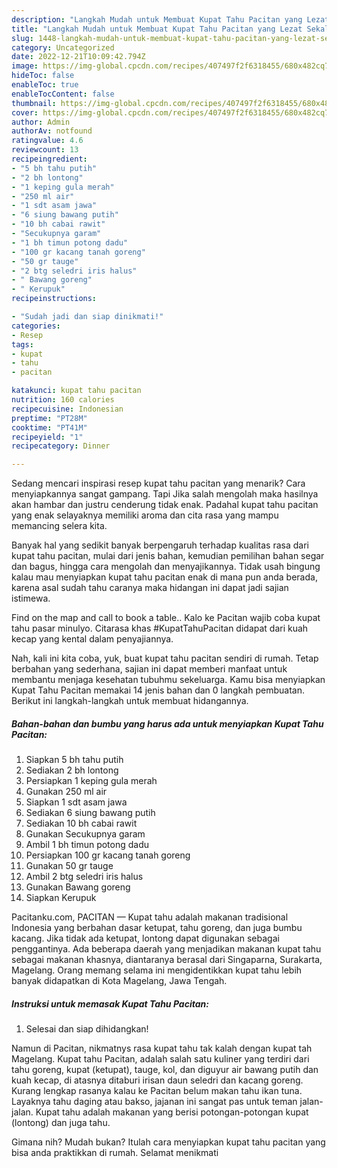 ```yaml
---
description: "Langkah Mudah untuk Membuat Kupat Tahu Pacitan yang Lezat Sekali "
title: "Langkah Mudah untuk Membuat Kupat Tahu Pacitan yang Lezat Sekali "
slug: 1448-langkah-mudah-untuk-membuat-kupat-tahu-pacitan-yang-lezat-sekali
category: Uncategorized
date: 2022-12-21T10:09:42.794Z
image: https://img-global.cpcdn.com/recipes/407497f2f6318455/680x482cq70/kupat-tahu-pacitan-foto-resep-utama.jpg
hideToc: false
enableToc: true
enableTocContent: false
thumbnail: https://img-global.cpcdn.com/recipes/407497f2f6318455/680x482cq70/kupat-tahu-pacitan-foto-resep-utama.jpg
cover: https://img-global.cpcdn.com/recipes/407497f2f6318455/680x482cq70/kupat-tahu-pacitan-foto-resep-utama.jpg
author: Admin
authorAv: notfound
ratingvalue: 4.6
reviewcount: 13
recipeingredient:
- "5 bh tahu putih"
- "2 bh lontong"
- "1 keping gula merah"
- "250 ml air"
- "1 sdt asam jawa"
- "6 siung bawang putih"
- "10 bh cabai rawit"
- "Secukupnya garam"
- "1 bh timun potong dadu"
- "100 gr kacang tanah goreng"
- "50 gr tauge"
- "2 btg seledri iris halus"
- " Bawang goreng"
- " Kerupuk"
recipeinstructions:

- "Sudah jadi dan siap dinikmati!"
categories:
- Resep
tags:
- kupat
- tahu
- pacitan

katakunci: kupat tahu pacitan 
nutrition: 160 calories
recipecuisine: Indonesian
preptime: "PT28M"
cooktime: "PT41M"
recipeyield: "1"
recipecategory: Dinner

---
```



Sedang mencari inspirasi resep kupat tahu pacitan yang menarik? Cara menyiapkannya sangat gampang. Tapi Jika salah mengolah maka hasilnya akan hambar dan justru cenderung tidak enak. Padahal kupat tahu pacitan yang enak selayaknya memiliki aroma dan cita rasa yang mampu memancing selera kita.


Banyak hal yang sedikit banyak berpengaruh terhadap kualitas rasa dari kupat tahu pacitan, mulai dari jenis bahan, kemudian pemilihan bahan segar dan bagus, hingga cara mengolah dan menyajikannya. Tidak usah bingung kalau mau menyiapkan kupat tahu pacitan enak di mana pun anda berada, karena asal sudah tahu caranya maka hidangan ini dapat jadi sajian istimewa.

Find on the map and call to book a table.. Kalo ke Pacitan wajib coba kupat tahu pasar minulyo. Citarasa khas #KupatTahuPacitan didapat dari kuah kecap yang kental dalam penyajiannya.


Nah, kali ini kita coba, yuk, buat kupat tahu pacitan sendiri di rumah. Tetap berbahan yang sederhana, sajian ini dapat memberi manfaat untuk membantu menjaga kesehatan tubuhmu sekeluarga. Kamu bisa menyiapkan Kupat Tahu Pacitan memakai 14 jenis bahan dan 0 langkah pembuatan. Berikut ini langkah-langkah untuk membuat hidangannya.

<!--inarticleads1-->

##### Bahan-bahan dan bumbu yang harus ada untuk menyiapkan Kupat Tahu Pacitan:

1. Siapkan 5 bh tahu putih
1. Sediakan 2 bh lontong
1. Persiapkan 1 keping gula merah
1. Gunakan 250 ml air
1. Siapkan 1 sdt asam jawa
1. Sediakan 6 siung bawang putih
1. Sediakan 10 bh cabai rawit
1. Gunakan Secukupnya garam
1. Ambil 1 bh timun potong dadu
1. Persiapkan 100 gr kacang tanah goreng
1. Gunakan 50 gr tauge
1. Ambil 2 btg seledri iris halus
1. Gunakan  Bawang goreng
1. Siapkan  Kerupuk


Pacitanku.com, PACITAN — Kupat tahu adalah makanan tradisional Indonesia yang berbahan dasar ketupat, tahu goreng, dan juga bumbu kacang. Jika tidak ada ketupat, lontong dapat digunakan sebagai penggantinya. Ada beberapa daerah yang menjadikan makanan kupat tahu sebagai makanan khasnya, diantaranya berasal dari Singaparna, Surakarta, Magelang. Orang memang selama ini mengidentikkan kupat tahu lebih banyak didapatkan di Kota Magelang, Jawa Tengah. 

<!--inarticleads2-->

##### Instruksi untuk memasak Kupat Tahu Pacitan:


1. Selesai dan siap dihidangkan!

Namun di Pacitan, nikmatnys rasa kupat tahu tak kalah dengan kupat tah Magelang. Kupat tahu Pacitan, adalah salah satu kuliner yang terdiri dari tahu goreng, kupat (ketupat), tauge, kol, dan diguyur air bawang putih dan kuah kecap, di atasnya ditaburi irisan daun seledri dan kacang goreng. Kurang lengkap rasanya kalau ke Pacitan belum makan tahu ikan tuna. Layaknya tahu daging atau bakso, jajanan ini sangat pas untuk teman jalan-jalan. Kupat tahu adalah makanan yang berisi potongan-potongan kupat (lontong) dan juga tahu. 

Gimana nih? Mudah bukan? Itulah cara menyiapkan kupat tahu pacitan yang bisa anda praktikkan di rumah. Selamat menikmati
